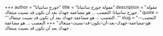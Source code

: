 +++
author = "جورج سانتيانا"
title = "مقولة جورج سانتيانا"
description = "مقولة جورج سانتيانا: التعصب ... هو مضاعفة جهدك بعد أن تكون قد نسيت مبتغاك ."
quote = '''التعصب ... هو مضاعفة جهدك بعد أن تكون قد نسيت مبتغاك .'''
slug = "التعصب--هو-مضاعفة-جهدك-بعد-أن-تكون-قد-نسيت-مبتغاك"
+++
التعصب ... هو مضاعفة جهدك بعد أن تكون قد نسيت مبتغاك .
